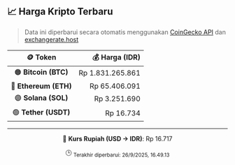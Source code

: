 

<!-- HARGA_KRIPTO -->
## 📈 Harga Kripto Terbaru

> Data ini diperbarui secara otomatis menggunakan [CoinGecko API](https://www.coingecko.com/) dan [exchangerate.host](https://exchangerate.host/)

<div align="center">

| 🪙 Token | 💰 Harga (IDR) |
|:------:|---------------:|
| 🟠 **Bitcoin (BTC)**   | Rp 1.831.265.861 |
| 🔵 **Ethereum (ETH)**  | Rp 65.406.091 |
| 🟣 **Solana (SOL)**    | Rp 3.251.690 |
| 🟢 **Tether (USDT)**   | Rp 16.734 |

---

💱 **Kurs Rupiah (USD → IDR)**: Rp 16.717

🕒 <sub>Terakhir diperbarui: 26/9/2025, 16.49.13</sub>

</div>
<!-- /HARGA_KRIPTO -->